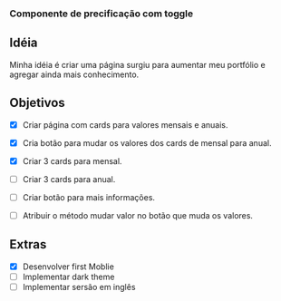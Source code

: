 ### Componente de precificação com toggle 

## Idéia 
Minha idéia é criar uma página surgiu para aumentar meu portfólio e agregar ainda mais conhecimento.

## Objetivos
- [X] Criar página com cards para valores mensais e anuais.
- [X] Cria botão para mudar os valores dos cards de mensal para anual.
- [X] Criar 3 cards para mensal.
- [ ] Criar 3 cards para anual.
- [ ] Criar botão para mais informações.
- [ ] Atribuir o método mudar valor no botão que muda os valores.


## Extras 
- [X] Desenvolver first Moblie
- [ ] Implementar dark theme
- [ ] Implementar sersão em inglês
